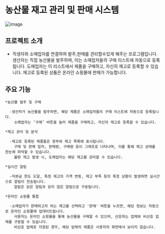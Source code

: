 # 농산물 재고 관리 및 판매 시스템

![image](https://github.com/seraphicblue/-Agricultural-products-management/assets/111176608/06e21942-aaab-49e9-88a2-4da0b8f6f4bb)


## 프로젝트 소개

  * 직생자와 소매업자를 연결하여 발주,판매를 관리할수있게 해주는 프로그램입니다. 
    생산자는 직접 농산물을 발주하며, 이는 소매업자들의 구매 리스트에 자동으로 등록됩니다. 
    도매업자는 이 리스트에서 제품을 구매하고, 자신의 재고로 등록할 수 있습니다.
    재고로 등록된 상품은 온라인 쇼핑몰에 판매가 가능합니다.


## 주요 기능

    *농산물 발주 및 구매
    
      -생산자가 농산물을 발주하면, 해당 제품은 소매업자들의 구매 리스트에 자동으로 등록됩니다.
        소매업자는 ‘구매’ 버튼을 눌러 제품을 구매하고, 자신의 재고로 등록할 수 있습니다.
    
    *재고 관리 및 분석

      -재고로 등록된 제품들은 장부와 재고 목록에 표시됩니다.
        구매 및 판매 일자, 판매량, 구매량 등이 그래프로 나타나며, 이를 통해 재고 상태를 한눈에 파악할 수 있습니다.
        불량 재고 발생 시, 도매업자는 해당 재고를 관리할 수 있습니다.
    
    *실시간 알림

      -자본금 한도 도달, 특정 재고의 가격 변동, 재고 부족 등의 특정 상황이 발생하면 실시간으로 알림이 전송됩니다.
        알림은 읽은 알림과 읽지 않은 알림으로 구분됩니다.
    
    *온라인 쇼핑몰 통합

      -소매업자가 판매하고자 하는 재고를 선택하고 '판매' 버튼을 누르면, 해당 정보는 자동으로 온라인 쇼핑몰에 업데이트됩니다.
        사용자는 온라인 쇼핑몰을 통해 농산물을 구매할 수 있으며, 선호하는 업체와 비선호 업체를 구분할 수 있습니다.
        비선호 업체로 지정된 경우, 해당 업체의 제품은 사용자의 화면에서 보이지 않습니다.
